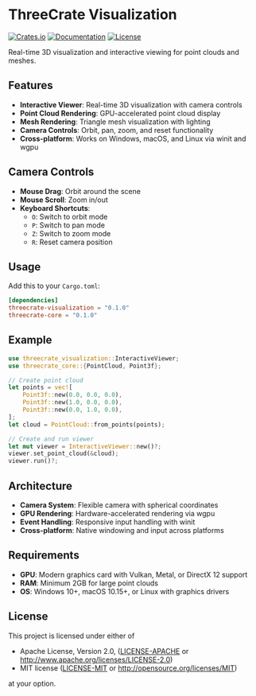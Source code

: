 # ThreeCrate Visualization

[![Crates.io](https://img.shields.io/crates/v/threecrate-visualization.svg)](https://crates.io/crates/threecrate-visualization)
[![Documentation](https://docs.rs/threecrate-visualization/badge.svg)](https://docs.rs/threecrate-visualization)
[![License](https://img.shields.io/badge/license-MIT%20OR%20Apache--2.0-blue.svg)](https://github.com/rajgandhi1/3DCrate#license)

Real-time 3D visualization and interactive viewing for point clouds and meshes.

## Features

- **Interactive Viewer**: Real-time 3D visualization with camera controls
- **Point Cloud Rendering**: GPU-accelerated point cloud display
- **Mesh Rendering**: Triangle mesh visualization with lighting
- **Camera Controls**: Orbit, pan, zoom, and reset functionality
- **Cross-platform**: Works on Windows, macOS, and Linux via winit and wgpu

## Camera Controls

- **Mouse Drag**: Orbit around the scene
- **Mouse Scroll**: Zoom in/out
- **Keyboard Shortcuts**:
  - `O`: Switch to orbit mode
  - `P`: Switch to pan mode
  - `Z`: Switch to zoom mode
  - `R`: Reset camera position

## Usage

Add this to your `Cargo.toml`:

```toml
[dependencies]
threecrate-visualization = "0.1.0"
threecrate-core = "0.1.0"
```

## Example

```rust
use threecrate_visualization::InteractiveViewer;
use threecrate_core::{PointCloud, Point3f};

// Create point cloud
let points = vec![
    Point3f::new(0.0, 0.0, 0.0),
    Point3f::new(1.0, 0.0, 0.0),
    Point3f::new(0.0, 1.0, 0.0),
];
let cloud = PointCloud::from_points(points);

// Create and run viewer
let mut viewer = InteractiveViewer::new()?;
viewer.set_point_cloud(&cloud);
viewer.run()?;
```

## Architecture

- **Camera System**: Flexible camera with spherical coordinates
- **GPU Rendering**: Hardware-accelerated rendering via wgpu
- **Event Handling**: Responsive input handling with winit
- **Cross-platform**: Native windowing and input across platforms

## Requirements

- **GPU**: Modern graphics card with Vulkan, Metal, or DirectX 12 support
- **RAM**: Minimum 2GB for large point clouds
- **OS**: Windows 10+, macOS 10.15+, or Linux with graphics drivers

## License

This project is licensed under either of

- Apache License, Version 2.0, ([LICENSE-APACHE](LICENSE-APACHE) or http://www.apache.org/licenses/LICENSE-2.0)
- MIT license ([LICENSE-MIT](LICENSE-MIT) or http://opensource.org/licenses/MIT)

at your option. 